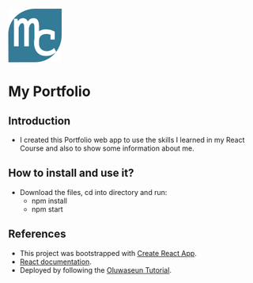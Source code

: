 
![Logo](./src/components/images/logo.png) 
# My Portfolio  

## Introduction

- I created this Portfolio web app to use the skills I learned in my React Course and also to show some information about me.

## How to install and use it?

- Download the files, cd into directory and run:
  - npm install
  - npm start

## References

- This project was bootstrapped with [Create React App](https://github.com/facebook/create-react-app).
- [React documentation](https://reactjs.org/).
- Deployed by following the [Oluwaseun Tutorial](https://medium.com/the-andela-way/how-to-deploy-your-react-application-to-github-pages-in-less-than-5-minutes-8c5f665a2d2a).

